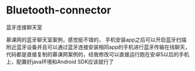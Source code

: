 # Bluetooth-connector
蓝牙连接聊天室

慕课网的蓝牙聊天室案例，感觉挺不错的，
手机安装app之后可以开启蓝牙扫描附近蓝牙设备并且可以通过蓝牙连接安装相同app的手机进行蓝牙传输在线聊天，
代码都是直接复制的慕课网案例的，经我修改可以直接运行跑在安卓5以后的手机上，配置好java环境和Android SDK应该就行了
